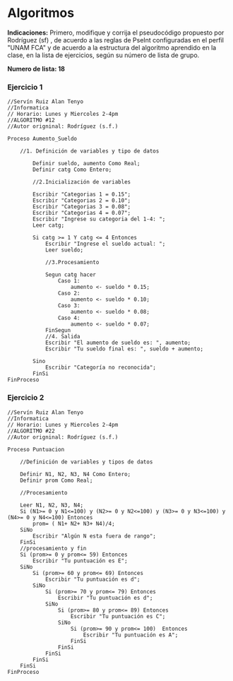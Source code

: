 # Algoritmos
**Indicaciones:** Primero, modifique y corrija el pseudocódigo propuesto por Rodríguez (sf) , de acuerdo a las reglas de PseInt configuradas en el perfil "UNAM FCA" 
y de acuerdo a la estructura del algoritmo aprendido en la clase, en la lista de ejercicios, según su número de lista de grupo.

**Numero de lista: 18**

### Ejercicio 1
```
//Servín Ruiz Alan Tenyo
//Informatica
// Horario: Lunes y Miercoles 2-4pm
//ALGORITMO #12
//Autor origninal: Rodríguez (s.f.)

Proceso Aumento_Sueldo
	
	//1. Definición de variables y tipo de datos
	
		Definir sueldo, aumento Como Real;
		Definir catg Como Entero;
		
		//2.Inicialización de variables
		
		Escribir "Categorias 1 = 0.15";
		Escribir "Categorias 2 = 0.10";
		Escribir "Categorias 3 = 0.08";
		Escribir "Categorias 4 = 0.07";
		Escribir "Ingrese su categoria del 1-4: ";
		Leer catg;
		
		Si catg >= 1 Y catg <= 4 Entonces
			Escribir "Ingrese el sueldo actual: ";
			Leer sueldo;
			
			//3.Procesamiento
			
			Segun catg hacer
				Caso 1:
					aumento <- sueldo * 0.15;
				Caso 2:
					aumento <- sueldo * 0.10;
				Caso 3:
					aumento <- sueldo * 0.08;
				Caso 4:
					aumento <- sueldo * 0.07;
			FinSegun
			//4. Salida
			Escribir "El aumento de sueldo es: ", aumento;
			Escribir "Tu sueldo final es: ", sueldo + aumento;
			
		Sino
			Escribir "Categoría no reconocida";
		FinSi
FinProceso
```
### Ejercicio 2
```
//Servín Ruiz Alan Tenyo
//Informatica
// Horario: Lunes y Miercoles 2-4pm
//ALGORITMO #22
//Autor origninal: Rodríguez (s.f.)

Proceso Puntuacion
	
	//Definición de variables y tipos de datos
	
	Definir N1, N2, N3, N4 Como Entero;
	Definir prom Como Real;
	
	//Procesamiento
	
	Leer N1, N2, N3, N4;
	Si (N1>= 0 y N1<=100) y (N2>= 0 y N2<=100) y (N3>= 0 y N3<=100) y (N4>= 0 y N4<=100) Entonces
		prom= ( N1+ N2+ N3+ N4)/4;
	SiNo
		Escribir "Algún N esta fuera de rango";
	FinSi
	//procesamiento y fin
	Si (prom>= 0 y prom<= 59) Entonces
		Escribir "Tu puntuación es E";
	SiNo
		Si (prom>= 60 y prom<= 69) Entonces
			Escribir "Tu puntuación es d";
		SiNo
			Si (prom>= 70 y prom<= 79) Entonces
				Escribir "Tu puntuación es d";
			SiNo
				Si (prom>= 80 y prom<= 89) Entonces
					Escribir "Tu puntuación es C";
				SiNo
					Si (prom>= 90 y prom<= 100)  Entonces
						Escribir "Tu puntuación es A";
					FinSi
				FinSi
			FinSi
		FinSi
	FinSi
FinProceso
```
